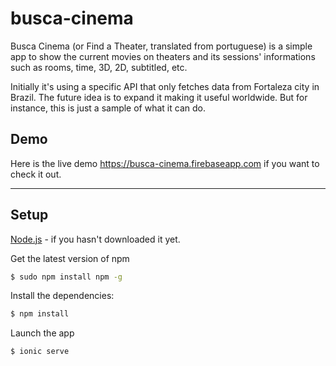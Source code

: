 # busca-cinema

Busca Cinema (or Find a Theater, translated from portuguese) is a simple app to show the current movies on theaters and its sessions' informations such as rooms, time, 3D, 2D, subtitled, etc.

Initially it's using a specific API that only fetches data from Fortaleza city in Brazil. The future idea is to expand it making it useful worldwide. But for instance, this is just a sample of what it can do.

## Demo
Here is the live demo https://busca-cinema.firebaseapp.com if you want to check it out.

****


## Setup

[Node.js](https://nodejs.org/download/) - if you hasn't downloaded it yet.

Get the latest version of npm
```sh
$ sudo npm install npm -g
```

Install the dependencies:
```sh
$ npm install
```

Launch the app
```sh
$ ionic serve
```
